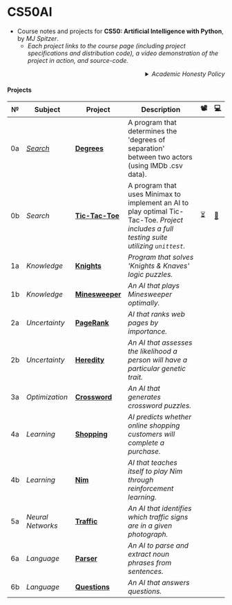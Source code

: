 # CS50AI
- Course notes and projects for **CS50: Artificial Intelligence with Python**, by *MJ Spitzer*. 
  - *Each project links to the course page (including project specifications and distribution code), a video demonstration of the project in action, and source-code.*
*<p><details><summary align="right">Academic Honesty Policy</summary>Note: these projects are posted for my own personal use only. Any student looking to borrow code should remember their course's Academic Honesty Policy and reconsider looking further at the source-code. It is worth more to you to learn programming the hard way than to cheat! Check out the official Python documentation, post a question on the CS50 Ed Discussion board, visit StackOverflow... or just take a break for a while!</details></p>*
  
#### Projects

№ | Subject | Project | Description  | 📽️ | 💻
-----|---------|---------|--------------|------------|------
0a | *[Search](https://cs50.harvard.edu/ai/2020/weeks/0/)* | **[Degrees](https://cs50.harvard.edu/ai/2020/projects/0/degrees/)** | A program that determines the 'degrees of separation' between two actors (using IMDb .csv data). | | 
0b | *Search* | **[Tic-Tac-Toe](https://cs50.harvard.edu/ai/2020/projects/0/tictactoe/)** | A program that uses Minimax to implement an AI to play optimal Tic-Tac-Toe. *Project includes a full testing suite utilizing ```unittest```.* | ⏳ | [📂](https://github.com/mjs375/CS50AI/tree/main/0/tictactoe)
1a | *Knowledge* | **[Knights](https://cs50.harvard.edu/ai/2020/projects/1/knights/)** | *Program that solves 'Knights & Knaves' logic puzzles.* | |
1b | *Knowledge* | **[Minesweeper](https://cs50.harvard.edu/ai/2020/projects/1/minesweeper/)** | *An AI that plays Minesweeper optimally.* | |
2a | *Uncertainty* | **[PageRank](https://cs50.harvard.edu/ai/2020/projects/2/pagerank/)** | *AI that ranks web pages by importance.* | |
2b | *Uncertainty* | **[Heredity](https://cs50.harvard.edu/ai/2020/projects/2/heredity/)** | *An AI that assesses the likelihood a person will have a particular genetic trait.* | |
3a | *Optimization* | **[Crossword]()** | *An AI that generates crossword puzzles.*
4a | *Learning* | **[Shopping](https://cs50.harvard.edu/ai/2020/projects/4/shopping/)** | *AI predicts whether online shopping customers will complete a purchase.* |
4b | *Learning* | **[Nim](https://cs50.harvard.edu/ai/2020/projects/4/nim/)** | *AI that teaches itself to play Nim through reinforcement learning.* |
5a | *Neural Networks* | **[Traffic](https://cs50.harvard.edu/ai/2020/projects/5/traffic/)** | *An AI that identifies which traffic signs are in a given photograph.*
6a | *Language* | **[Parser](https://cs50.harvard.edu/ai/2020/projects/6/parser/)** | *An AI to parse and extract noun phrases from sentences.*
6b | *Language* | **[Questions](https://cs50.harvard.edu/ai/2020/projects/6/questions/)** | *An AI that answers questions.* |
